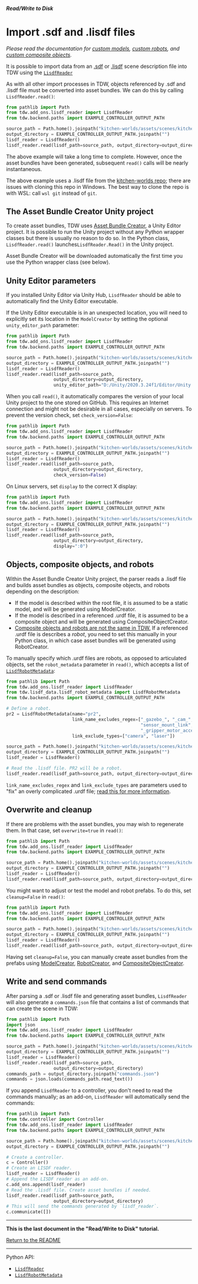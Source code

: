 ##### Read/Write to Disk

# Import .sdf and .lisdf files

*Please read the documentation for [custom models](../custom_models/custom_models.md), [custom robots](../robots/custom_robots.md), and [custom composite objects](../composite_objects/create_from_urdf).*

It is possible to import data from an [.sdf](http://sdformat.org/) or [.lisdf](https://learning-and-intelligent-systems.github.io/kitchen-worlds/tut-lisdf/) scene description file into TDW using the [`LisdfReader`](../add_ons/lisdf_reader.md)

As with all other import processes in TDW, objects referenced by .sdf and .lisdf file must be converted into asset bundles. We can do this by calling `LisdfReader.read()`:

```python
from pathlib import Path
from tdw.add_ons.lisdf_reader import LisdfReader
from tdw.backend.paths import EXAMPLE_CONTROLLER_OUTPUT_PATH

source_path = Path.home().joinpath("kitchen-worlds/assets/scenes/kitchen_basics.lisdf").resolve()
output_directory = EXAMPLE_CONTROLLER_OUTPUT_PATH.joinpath("")
lisdf_reader = LisdfReader()
lisdf_reader.read(lisdf_path=source_path, output_directory=output_directory)
```

The above example will take a long time to complete. However, once the asset bundles have been generated, subsequent `read()` calls will be nearly instantaneous.

The above example uses a .lisdf file from the [kitchen-worlds repo](https://github.com/Learning-and-Intelligent-Systems/kitchen-worlds/blob/main/assets/scenes/kitchen_basics.lisdf); there are issues with cloning this repo in Windows. The best way to clone the repo is with WSL: call `wsl git` instead of `git`.

## The Asset Bundle Creator Unity project

To create asset bundles, TDW uses [Asset Bundle Creator](https://github.com/alters-mit/asset_bundle_creator), a Unity Editor project. It is possible to run the Unity project without any Python wrapper classes but there is usually no reason to do so. In the Python class, `LisdfReader.read()` launches`LisdfReader.Read()` in the Unity project.

Asset Bundle Creator will be  downloaded automatically the first time you use the Python wrapper class (see below).

## Unity Editor parameters

If you installed Unity Editor via Unity Hub, `LisdfReader` should be able to automatically find the Unity Editor executable.

If the Unity Editor executable is in an unexpected location, you will need to explicitly set its location in the `ModelCreator` by setting the optional `unity_editor_path` parameter:

```python
from pathlib import Path
from tdw.add_ons.lisdf_reader import LisdfReader
from tdw.backend.paths import EXAMPLE_CONTROLLER_OUTPUT_PATH

source_path = Path.home().joinpath("kitchen-worlds/assets/scenes/kitchen_basics.lisdf").resolve()
output_directory = EXAMPLE_CONTROLLER_OUTPUT_PATH.joinpath("")
lisdf_reader = LisdfReader()
lisdf_reader.read(lisdf_path=source_path,
                  output_directory=output_directory,
                  unity_editor_path="D:/Unity/2020.3.24f1/Editor/Unity.exe")
```

When you call `read()`, it automatically compares the version of your local Unity project to the one stored on GitHub. This requires an Internet connection and might not be desirable in all cases, especially on servers. To prevent the version check, set `check_version=False`:

```python
from pathlib import Path
from tdw.add_ons.lisdf_reader import LisdfReader
from tdw.backend.paths import EXAMPLE_CONTROLLER_OUTPUT_PATH

source_path = Path.home().joinpath("kitchen-worlds/assets/scenes/kitchen_basics.lisdf").resolve()
output_directory = EXAMPLE_CONTROLLER_OUTPUT_PATH.joinpath("")
lisdf_reader = LisdfReader()
lisdf_reader.read(lisdf_path=source_path,
                  output_directory=output_directory,
                  check_version=False)
```

On Linux servers, set `display` to the correct X display:

```python
from pathlib import Path
from tdw.add_ons.lisdf_reader import LisdfReader
from tdw.backend.paths import EXAMPLE_CONTROLLER_OUTPUT_PATH

source_path = Path.home().joinpath("kitchen-worlds/assets/scenes/kitchen_basics.lisdf").resolve()
output_directory = EXAMPLE_CONTROLLER_OUTPUT_PATH.joinpath("")
lisdf_reader = LisdfReader()
lisdf_reader.read(lisdf_path=source_path,
                  output_directory=output_directory,
                  display=":0")
```

## Objects, composite objects, and robots

Within the Asset Bundle Creator Unity project, the parser reads a .lisdf file and builds asset bundles as objects, composite objects, and robots depending on the description:

- If the model is described within the root file, it is assumed to be a static model, and will be generated using ModelCreator.
- If the model is described in a referenced .urdf file, it is assumed to be a composite object and will be generated using CompositeObjectCreator.
- [Composite objects and robots are not the same in TDW.](../composite_objects/create_from_urdf.md) If a referenced .urdf file is describes a *robot*, you need to set this manually in your Python class, in which case asset bundles will be generated using RobotCreator.

To manually specify which .urdf files are robots, as opposed to articulated objects, set the `robot_metadata` parameter in `read()`, which accepts a list of [`LisdfRobotMetadata`](../../python/lisdf_data/lisdf_robot_metadata.md):

```python
from pathlib import Path
from tdw.add_ons.lisdf_reader import LisdfReader
from tdw.lisdf_data.lisdf_robot_metadata import LisdfRobotMetadata
from tdw.backend.paths import EXAMPLE_CONTROLLER_OUTPUT_PATH

# Define a robot.
pr2 = LisdfRobotMetadata(name="pr2",
                         link_name_excludes_regex=["_gazebo_", "_cam_", "world_link", "imu_link",
                                                   "sensor_mount_link", "head_plate_frame",
                                                   "_gripper_motor_accelerometer_link"],
                         link_exclude_types=["camera", "laser"])

source_path = Path.home().joinpath("kitchen-worlds/assets/scenes/kitchen_basics.lisdf").resolve()
output_directory = EXAMPLE_CONTROLLER_OUTPUT_PATH.joinpath("")
lisdf_reader = LisdfReader()

# Read the .lisdf file. PR2 will be a robot.
lisdf_reader.read(lisdf_path=source_path, output_directory=output_directory, robot_metadata=[pr2])
```

`link_name_excludes_regex` and `link_exclude_types` are parameters used  to "fix" an overly complicated .urdf file; [read this for more information](../robots/custom_robots.md).

## Overwrite and cleanup

If there are problems with the asset bundles, you may wish to regenerate them. In that case, set `overwrite=true` in `read()`:

```python
from pathlib import Path
from tdw.add_ons.lisdf_reader import LisdfReader
from tdw.backend.paths import EXAMPLE_CONTROLLER_OUTPUT_PATH

source_path = Path.home().joinpath("kitchen-worlds/assets/scenes/kitchen_basics.lisdf").resolve()
output_directory = EXAMPLE_CONTROLLER_OUTPUT_PATH.joinpath("")
lisdf_reader = LisdfReader()
lisdf_reader.read(lisdf_path=source_path, output_directory=output_directory, overwrite=True)
```

You might want to adjust or test the model and robot prefabs. To do this, set `cleanup=False` in `read()`:

```python
from pathlib import Path
from tdw.add_ons.lisdf_reader import LisdfReader
from tdw.backend.paths import EXAMPLE_CONTROLLER_OUTPUT_PATH

source_path = Path.home().joinpath("kitchen-worlds/assets/scenes/kitchen_basics.lisdf").resolve()
output_directory = EXAMPLE_CONTROLLER_OUTPUT_PATH.joinpath("")
lisdf_reader = LisdfReader()
lisdf_reader.read(lisdf_path=source_path, output_directory=output_directory, cleanup=False)
```

Having set `cleanup=False`, you can manually create asset bundles from the prefabs using [ModelCreator](../custom_models/custom_models.md), [RobotCreator](../robots/custom_robots.md), and [CompositeObjectCreator](../composite_objects/create_from_urdf).

## Write and send commands

After parsing a .sdf or .lisdf file and generating asset bundles, `LisdfReader` will also generate a `commands.json` file that contains a list of commands that can create the scene in TDW:

```python
from pathlib import Path
import json
from tdw.add_ons.lisdf_reader import LisdfReader
from tdw.backend.paths import EXAMPLE_CONTROLLER_OUTPUT_PATH

source_path = Path.home().joinpath("kitchen-worlds/assets/scenes/kitchen_basics.lisdf").resolve()
output_directory = EXAMPLE_CONTROLLER_OUTPUT_PATH.joinpath("")
lisdf_reader = LisdfReader()
lisdf_reader.read(lisdf_path=source_path,
                  output_directory=output_directory)
commands_path = output_directory.joinpath("commands.json")
commands = json.loads(commands_path.read_text())
```

If you append `LisdfReader` to a controller, you don't need to read  the commands manually; as an add-on, `LisdfReader` will automatically send the commands:

```python
from pathlib import Path
from tdw.controller import Controller
from tdw.add_ons.lisdf_reader import LisdfReader
from tdw.backend.paths import EXAMPLE_CONTROLLER_OUTPUT_PATH

source_path = Path.home().joinpath("kitchen-worlds/assets/scenes/kitchen_basics.lisdf").resolve()
output_directory = EXAMPLE_CONTROLLER_OUTPUT_PATH.joinpath("")

# Create a controller.
c = Controller()
# Create an LISDF reader.
lisdf_reader = LisdfReader()
# Append the LISDF reader as an add-on.
c.add_ons.append(lisdf_reader)
# Read the .lisdf file. Create asset bundles if needed.
lisdf_reader.read(lisdf_path=source_path,
                  output_directory=output_directory)
# This will send the commands generated by `lisdf_reader`.
c.communicate([])
```

***

**This is the last document in the "Read/Write to Disk" tutorial.**

[Return to the README](../../../README.md)

***

Python API:

- [`LisdfReader`](../../python/add_ons/lisdf_reader.md)
- [`LisdfRobotMetadata`](../../python/lisdf_data/lisdf_robot_metadata.md)
